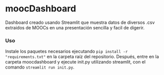 # moocDashboard

Dashboard creado usando Streamlit que muestra datos de diversos .csv extraidos de MOOCs en una presentación sencilla y facil de digerir.

### Uso

Instale los paquetes necesarios ejecutando `pip install -r "requirements.txt"` en la carpeta raíz del repositorio. Después, entre en la carpeta moocdashboard y ejecute init.py utilizando streamlit, con el comando `streamlit run init.py`.